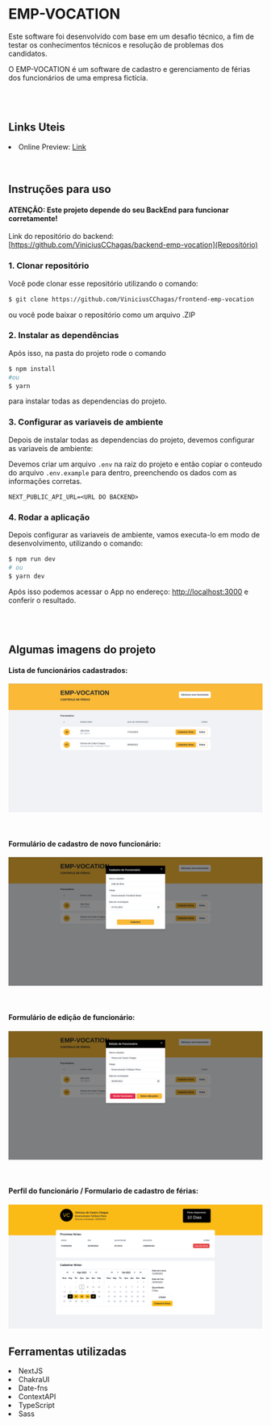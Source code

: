# EMP-VOCATION

Este software foi desenvolvido com base em um desafio técnico, a fim de testar os conhecimentos técnicos e resolução de problemas dos candidatos.

O EMP-VOCATION é um software de cadastro e gerenciamento de férias dos funcionários de uma empresa fictícia.

</br>
</br>

## Links Uteis

<li>Online Preview: <a href="https://frontend-emp-vocation.vercel.app/" target="_blank">Link</a></li>

</br>
</br>

## Instruções para uso

#### ATENÇÃO: Este projeto depende do seu BackEnd para funcionar corretamente!

Link do repositório do backend: [https://github.com/ViniciusCChagas/backend-emp-vocation](Repositório)

### 1. Clonar repositório

Você pode clonar esse repositório utilizando o comando: <br>

```bash
$ git clone https://github.com/ViniciusCChagas/frontend-emp-vocation
```

ou você pode baixar o repositório como um arquivo .ZIP

### 2. Instalar as dependências

Após isso, na pasta do projeto rode o comando

```bash
$ npm install
#ou
$ yarn
```

para instalar todas as dependencias do projeto. <br>

### 3. Configurar as variaveis de ambiente

Depois de instalar todas as dependencias do projeto, devemos configurar as variaveis de ambiente:

Devemos criar um arquivo `.env` na raiz do projeto e então copiar o conteudo do arquivo `.env.example` para dentro, preenchendo os dados com as informações corretas.
```env
NEXT_PUBLIC_API_URL=<URL DO BACKEND>
```

### 4. Rodar a aplicação

Depois configurar as variaveis de ambiente, vamos executa-lo em modo de desenvolvimento, utilizando o comando:

```bash
$ npm run dev
# ou
$ yarn dev
```

Após isso podemos acessar o App no endereço: [http://localhost:3000](http://localhost:3000) e conferir o resultado.

</br>
</br>

## Algumas imagens do projeto

#### Lista de funcionários cadastrados:

![Lista de Funcionário](readme/lista-de-funcionarios.png)

<br/>

#### Formulário de cadastro de novo funcionário:

![Cadastro de Funcionáio](readme/cadastro-de-funcionario.png)

<br/>

#### Formulário de edição de funcionário:

![Edição de Funcionáio](readme/edicao-de-funcionario.png)

<br/>

#### Perfil do funcionário / Formulario de cadastro de férias:

![Perfil de Funcionáio](readme/perfil-funcionario.png)

## Ferramentas utilizadas

<li>NextJS</li>
<li>ChakraUI</li>
<li>Date-fns</li>
<li>ContextAPI</li>
<li>TypeScript</li>
<li>Sass</li>
